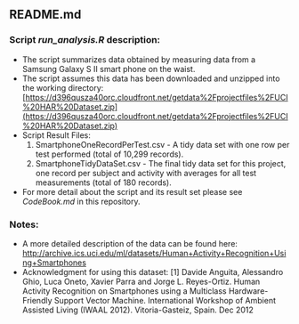 ## README.md

### Script _run_analysis.R_ description:
* The script summarizes data obtained by measuring data from a Samsung Galaxy S II smart phone on the waist.  
* The script assumes this data has been downloaded and unzipped into the working directory:
[https://d396qusza40orc.cloudfront.net/getdata%2Fprojectfiles%2FUCI%20HAR%20Dataset.zip](https://d396qusza40orc.cloudfront.net/getdata%2Fprojectfiles%2FUCI%20HAR%20Dataset.zip)
* Script Result Files:  
  1) SmartphoneOneRecordPerTest.csv - A tidy data set with one row per test performed (total of 10,299 records).  
  2) SmartphoneTidyDataSet.csv - The final tidy data set for this project, one record per subject and activity with averages for all test measurements (total of 180 records).
* For more detail about the script and its result set please see *CodeBook.md* in this repository.


### Notes:
  * A more detailed description of the data can be found here:
[http://archive.ics.uci.edu/ml/datasets/Human+Activity+Recognition+Using+Smartphones ](http://archive.ics.uci.edu/ml/datasets/Human+Activity+Recognition+Using+Smartphones)
* Acknowledgment for using this dataset:
[1] Davide Anguita, Alessandro Ghio, Luca Oneto, Xavier Parra and Jorge L. Reyes-Ortiz. Human Activity Recognition on Smartphones using a Multiclass Hardware-Friendly Support Vector Machine. International Workshop of Ambient Assisted Living (IWAAL 2012). Vitoria-Gasteiz, Spain. Dec 2012

